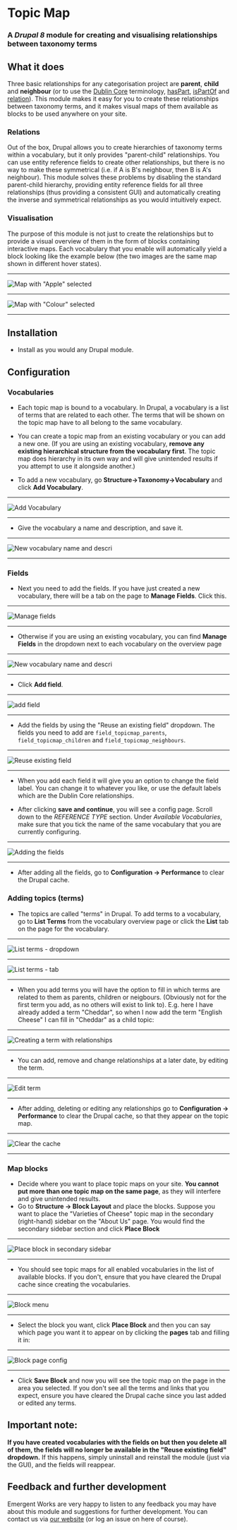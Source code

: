 # Topic Map
### A *Drupal 8* module for creating and visualising relationships between taxonomy terms
## What it does
Three basic relationships for any categorisation project are **parent**, **child** and **neighbour** (or to use the [Dublin Core](https://en.wikipedia.org/wiki/Dublin_Core) terminology, [hasPart](http://dublincore.org/documents/2008/01/14/dcmi-terms/#terms-hasPart), [isPartOf](http://dublincore.org/documents/2008/01/14/dcmi-terms/#terms-isPartOf) and [relation](http://dublincore.org/documents/2008/01/14/dcmi-terms/#terms-relation)).
This module makes it easy for you to create these relationships between taxonomy terms, and it makes visual maps of them available as blocks to be used anywhere on your site.
### Relations
Out of the box, Drupal allows you to create hierarchies of taxonomy terms within a vocabulary, but it only provides "parent-child" relationships. You can use entity reference fields to create other relationships, but there is no way to make these symmetrical (i.e. if A is B's neighbour, then B is A's neighbour). 
This module solves these problems by disabling the standard parent-child hierarchy, providing entity reference fields for all three relationships (thus providing a consistent GUI) and automatically creating the inverse and symmetrical relationships as you would intuitively expect.
### Visualisation
The purpose of this module is not just to create the relationships but to provide a visual overview of them in the form of blocks containing interactive maps. Each vocabulary that you enable will automatically yield a block looking like the example below (the two images are the same map shown in different hover states).
____
![Map with "Apple" selected](https://github.com/hoegrammer/topic_map/blob/master/docs/apple.png)
____
![Map with "Colour" selected](https://github.com/hoegrammer/topic_map/blob/master/docs/colour.png)
____
## Installation
* Install as you would any Drupal module.

## Configuration
### Vocabularies
* Each topic map is bound to a vocabulary. In Drupal, a vocabulary is a list of terms that are related to each other. The terms that will be shown on the topic map have to all belong to the same vocabulary.
* You can create a topic map from an existing vocabulary or you can add a new one. (If you are using an existing vocabulary, **remove any existing hierarchical structure from the vocabulary first**. The topic map does hierarchy in its own way and will give unintended results if you attempt to use it alongside another.)

* To add a new vocabulary, go **Structure->Taxonomy->Vocabulary** and click **Add Vocabulary**. 
____

![Add Vocabulary](https://github.com/hoegrammer/topic_map/blob/master/docs/addvocab.png)
____

* Give the vocabulary a name and description, and save it.
____

![New vocabulary name and descri](https://github.com/hoegrammer/topic_map/blob/master/docs/cheese.png)
____


### Fields


* Next you need to add the fields. If you have just created a new vocabulary, there will be a tab on the page to **Manage Fields**. Click this. 
____

![Manage fields](https://github.com/hoegrammer/topic_map/blob/master/docs/managefields1.png)
____

* Otherwise if you are using an existing vocabulary, you can find **Manage Fields** in the dropdown next to each vocabulary on the overview page
____

![New vocabulary name and descri](https://github.com/hoegrammer/topic_map/blob/master/docs/managedropdown.png)
____

* Click **Add field**.
____

![add field](https://github.com/hoegrammer/topic_map/blob/master/docs/addfield.png)
____


* Add the fields by using the "Reuse an existing field" dropdown. The fields you need to add are `field_topicmap_parents`, `field_topicmap_children` and `field_topicmap_neighbours`.

____

![Reuse existing field](https://github.com/hoegrammer/topic_map/blob/master/docs/reuse.png)

____



* When you add each field it will give you an option to change the field label. You can change it to whatever you like, or use the default labels which are the Dublin Core relationships.

* After clicking **save and continue**, you will see a config page. Scroll down to the *REFERENCE TYPE* section. Under *Available Vocabularies*, make sure that you tick the name of the same vocabulary that you are currently configuring.

____


![Adding the fields](https://github.com/hoegrammer/topic_map/blob/master/docs/reftype.png)

____


* After adding all the fields, go to **Configuration -> Performance** to clear the Drupal cache. 

### Adding topics (terms)
* The topics are called "terms" in Drupal. To add terms to a vocabulary, go to **List Terms** from the vocabulary overview page or click the **List** tab on the page for the vocabulary.

____

![List terms - dropdown](https://github.com/hoegrammer/topic_map/blob/master/docs/listdropdown.png)

____

![List terms - tab](https://github.com/hoegrammer/topic_map/blob/master/docs/list.png)

____


* When you add terms you will have the option to fill in which terms are related to them as parents, children or neigbours. (Obviously not for the first term you add, as no others will exist to link to). E.g. here I have already added a term "Cheddar", so when I now add the term "English Cheese" I can fill in "Cheddar" as a child topic:

____


![Creating a term with relationships](https://github.com/hoegrammer/topic_map/blob/master/docs/cheddar.png)

____


* You can add, remove and change relationships at a later date, by editing the term.
____


![Edit term](https://github.com/hoegrammer/topic_map/blob/master/docs/editterm.png)

____


* After adding, deleting or editing any relationships go to **Configuration -> Performance** to clear the Drupal cache, so that they appear on the topic map.

____


![Clear the cache](https://github.com/hoegrammer/topic_map/blob/master/docs/cache.png)

____


### Map blocks
* Decide where you want to place topic maps on your site. **You cannot put more than one topic map on the same page**, as they will interfere and give unintended results. 
* Go to **Structure -> Block Layout** and place the blocks. Suppose you want to place the "Varieties of Cheese" topic map in the secondary (right-hand) sidebar on the "About Us" page. You would find the secondary sidebar section and click **Place Block**

____


![Place block in secondary sidebar](https://github.com/hoegrammer/topic_map/blob/master/docs/secondary1.png)


____


* You should see topic maps for all enabled vocabularies in the list of available blocks. If you don't, ensure that you have cleared the Drupal cache since creating the vocabularies.

____


![Block menu](https://github.com/hoegrammer/topic_map/blob/master/docs/blockmenu1.png)

____


* Select the block you want, click **Place Block** and then you can say which page you want it to appear on by clicking the **pages** tab and filling it in:

____


![Block page config](https://github.com/hoegrammer/topic_map/blob/master/docs/pages.png)

____


* Click **Save Block** and now you will see the topic map on the page in the area you selected. If you don't see all the terms and links that you expect, ensure you have cleared the Drupal cache since you last added or edited any terms.

## Important note:
**If you have created vocabularies with the fields on but then you delete all of them, the fields will no longer be available in the "Reuse existing field" dropdown.** If this happens, simply uninstall and reinstall the module (just via the GUI), and the fields will reappear.

## Feedback and further development
Emergent Works are very happy to listen to any feedback you may have about this module and suggestions for further development. You can contact us via [our website](https://www.emergentworks.net/) (or log an issue on here of course).
